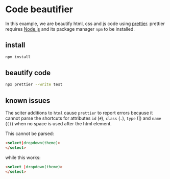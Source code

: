 # Code beautifier

In this example, we are beautify html, css and js code using [prettier](https://github.com/prettier/prettier). prettier requires [Node.js](https://nodejs.dev/) and its package manager `npm` to be installed.

## install

```sh
npm install
```

## beautify code

```sh
npx prettier --write test
```

## known issues

The sciter additions to `html` cause `prettier` to report errors because it cannot parse the shortcuts for attributes `id` (`#`), `class` (`.`), `type` (|) and `name` (`()`) when no space is used after the html element.

This cannot be parsed:

```html
<select|dropdown(theme)>
</select>
```

while this works:

```html
<select |dropdown(theme)>
</select>
```
